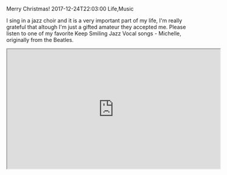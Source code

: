 Merry Christmas!
2017-12-24T22:03:00
Life,Music

I sing in a jazz choir and it is a very important part of my life, I'm really grateful that altough I'm just a gifted amateur they accepted me. Please listen to one of my favorite Keep Smiling Jazz Vocal songs - Michelle, originally from the Beatles.
 
<iframe width="560" height="315" src="https://www.youtube.com/embed/N-16b0FtOGU" gesture="media" allow="encrypted-media; fullscreen"></iframe>
